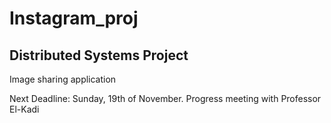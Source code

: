 # Instagram_proj

## Distributed Systems Project 
Image sharing application

Next Deadline: Sunday, 19th of November. Progress meeting with Professor El-Kadi 
